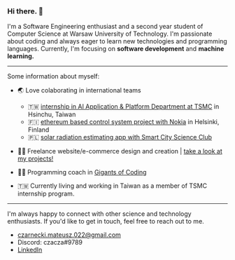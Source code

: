 ### Hi there. 👋

I'm a Software Engineering enthusiast and a second year student of Computer Science at Warsaw University of Technology. I'm passionate about coding and always eager to learn new technologies and programming languages. Currently, I'm focusing on **software development** and **machine learning.**

---

Some information about myself:

- 🌏 Love colaborating in international teams
  - 🇹🇼 [internship in AI Application & Platform Department at TSMC](https://www.linkedin.com/feed/update/urn:li:activity:7076923812839047171/) in Hsinchu, Taiwan
  - 🇫🇮 [ethereum based control system project with Nokia](https://github.com/dfallow/EthereumProject/wiki) in Helsinki, Finland
  - 🇵🇱 [solar radiation estimating app with Smart City Science Club](https://github.com/czaacza/solar-estimator)   
   
- 👨‍💻 Freelance website/e-commerce design and creation | [take a look at my projects!](https://github.com/czaacza/Web-Development-Projects)
- 👨‍🏫 Programming coach in [Gigants of Coding](https://www.giganciprogramowania.edu.pl/)
- 🇹🇼 Currently living and working in Taiwan as a member of TSMC internship program.

--- 

I'm always happy to connect with other science and technology enthusiasts.
If you'd like to get in touch, feel free to reach out to me.

- czarnecki.mateusz.022@gmail.com
- Discord: czacza#9789
- [LinkedIn](https://www.linkedin.com/in/mateusz--czarnecki/)

<!--
**czaacza/czaacza** is a ✨ _special_ ✨ repository because its `README.md` (this file) appears on your GitHub profile.

Here are some ideas to get you started:

- 🔭 I’m currently working on ...
- 🌱 I’m currently learning ...
- 👯 I’m looking to collaborate on ...
- 🤔 I’m looking for help with ...
- 💬 Ask me about ...
- 📫 How to reach me: ...
- 😄 Pronouns: ...
- ⚡ Fun fact: ...
-->
